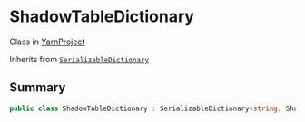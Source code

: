 # ShadowTableDictionary

Class in [YarnProject](/docs/api/csharp/yarn.unity.yarnproject.md)

Inherits from [`SerializableDictionary`](/docs/api/csharp/yarn.unity.serializabledictionary-2.md)

## Summary



```csharp
public class ShadowTableDictionary : SerializableDictionary<string, ShadowTableEntry>
```

